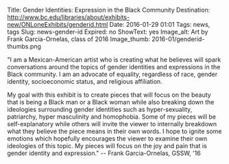 Title: Gender Identities: Expression in the Black Community
Destination: http://www.bc.edu/libraries/about/exhibits-new/ONLoneExhibits/genderid.html
Date: 2016-01-29 01:01 
Tags: news, tags 
Slug: news-gender-id 
Expired: no
ShowText: yes
Image_alt: Art by Frank Garcia-Ornelas, class of 2016
Image_thumb: 2016-01/genderid-thumbs.png

"I am a Mexican-American artist who is creating what he believes will spark conversations around the topics of gender identities and expressions in the Black community. I am an advocate of equality, regardless of race, gender identity, socioeconomic status, and religious affiliation. 

My goal with this exhibit is to create pieces that will focus on the beauty that is being a Black man or a Black woman while also breaking down the ideologies surrounding gender identities such as hyper-sexuality, patriarchy, hyper masculinity and homophobia. Some of my pieces will be self-explanatory while others will invite the viewer to internally breakdown what they believe the piece means in their own words. I hope to ignite some emotions which hopefully encourages the viewer to examine their own ideologies of this topic. My pieces will focus on the joy and pain that is gender identity and expression."  -- Frank Garcia-Ornelas, GSSW, '16

